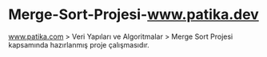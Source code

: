 # Merge-Sort-Projesi-www.patika.dev
www.patika.com > Veri Yapıları ve Algoritmalar > Merge Sort Projesi kapsamında hazırlanmış proje çalışmasıdır.
